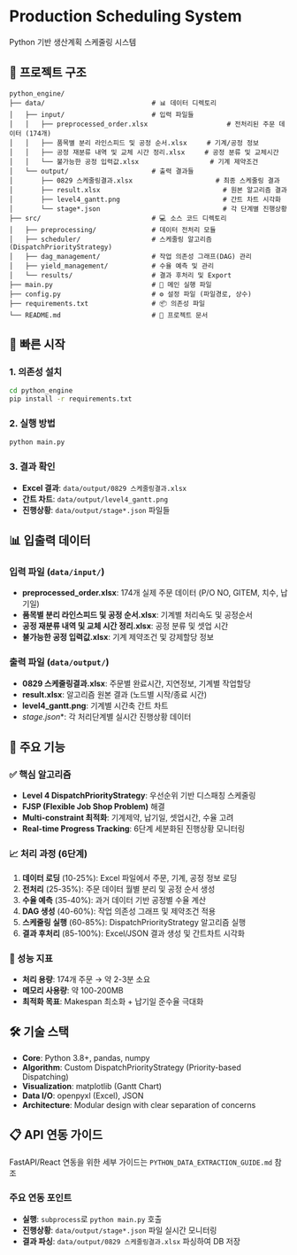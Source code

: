 # Production Scheduling System

Python 기반 생산계획 스케줄링 시스템

## 📁 프로젝트 구조

```
python_engine/
├── data/                           # 📊 데이터 디렉토리
│   ├── input/                      # 입력 파일들
│   │   ├── preprocessed_order.xlsx                    # 전처리된 주문 데이터 (174개)
│   │   ├── 품목별 분리 라인스피드 및 공정 순서.xlsx     # 기계/공정 정보
│   │   ├── 공정 재분류 내역 및 교체 시간 정리.xlsx     # 공정 분류 및 교체시간
│   │   └── 불가능한 공정 입력값.xlsx                  # 기계 제약조건
│   └── output/                     # 출력 결과들
│       ├── 0829 스케줄링결과.xlsx                     # 최종 스케줄링 결과
│       ├── result.xlsx                               # 원본 알고리즘 결과
│       ├── level4_gantt.png                          # 간트 차트 시각화
│       └── stage*.json                               # 각 단계별 진행상황
├── src/                            # 💻 소스 코드 디렉토리
│   ├── preprocessing/              # 데이터 전처리 모듈
│   ├── scheduler/                  # 스케줄링 알고리즘 (DispatchPriorityStrategy)
│   ├── dag_management/             # 작업 의존성 그래프(DAG) 관리
│   ├── yield_management/           # 수율 예측 및 관리
│   └── results/                    # 결과 후처리 및 Export
├── main.py                         # 🚀 메인 실행 파일
├── config.py                       # ⚙️ 설정 파일 (파일경로, 상수)
├── requirements.txt                # 📦 의존성 파일
└── README.md                       # 📖 프로젝트 문서
```

## 🚀 빠른 시작

### 1. 의존성 설치
```bash
cd python_engine
pip install -r requirements.txt
```

### 2. 실행 방법
```bash
python main.py
```

### 3. 결과 확인
- **Excel 결과**: `data/output/0829 스케줄링결과.xlsx`
- **간트 차트**: `data/output/level4_gantt.png`
- **진행상황**: `data/output/stage*.json` 파일들

## 📊 입출력 데이터

### 입력 파일 (`data/input/`)
- **preprocessed_order.xlsx**: 174개 실제 주문 데이터 (P/O NO, GITEM, 치수, 납기일)
- **품목별 분리 라인스피드 및 공정 순서.xlsx**: 기계별 처리속도 및 공정순서
- **공정 재분류 내역 및 교체 시간 정리.xlsx**: 공정 분류 및 셋업 시간
- **불가능한 공정 입력값.xlsx**: 기계 제약조건 및 강제할당 정보

### 출력 파일 (`data/output/`)
- **0829 스케줄링결과.xlsx**: 주문별 완료시간, 지연정보, 기계별 작업할당
- **result.xlsx**: 알고리즘 원본 결과 (노드별 시작/종료 시간)
- **level4_gantt.png**: 기계별 시간축 간트 차트
- **stage*.json**: 각 처리단계별 실시간 진행상황 데이터

## 🔧 주요 기능

### ✅ 핵심 알고리즘
- **Level 4 DispatchPriorityStrategy**: 우선순위 기반 디스패칭 스케줄링
- **FJSP (Flexible Job Shop Problem)** 해결
- **Multi-constraint 최적화**: 기계제약, 납기일, 셋업시간, 수율 고려
- **Real-time Progress Tracking**: 6단계 세분화된 진행상황 모니터링

### 📈 처리 과정 (6단계)
1. **데이터 로딩** (10-25%): Excel 파일에서 주문, 기계, 공정 정보 로딩
2. **전처리** (25-35%): 주문 데이터 월별 분리 및 공정 순서 생성  
3. **수율 예측** (35-40%): 과거 데이터 기반 공정별 수율 계산
4. **DAG 생성** (40-60%): 작업 의존성 그래프 및 제약조건 적용
5. **스케줄링 실행** (60-85%): DispatchPriorityStrategy 알고리즘 실행
6. **결과 후처리** (85-100%): Excel/JSON 결과 생성 및 간트차트 시각화

### 🎯 성능 지표
- **처리 용량**: 174개 주문 → 약 2-3분 소요
- **메모리 사용량**: 약 100-200MB
- **최적화 목표**: Makespan 최소화 + 납기일 준수율 극대화

## 🛠 기술 스택

- **Core**: Python 3.8+, pandas, numpy
- **Algorithm**: Custom DispatchPriorityStrategy (Priority-based Dispatching)
- **Visualization**: matplotlib (Gantt Chart)
- **Data I/O**: openpyxl (Excel), JSON
- **Architecture**: Modular design with clear separation of concerns

## 📋 API 연동 가이드

FastAPI/React 연동을 위한 세부 가이드는 `PYTHON_DATA_EXTRACTION_GUIDE.md` 참조

### 주요 연동 포인트
- **실행**: `subprocess`로 `python main.py` 호출
- **진행상황**: `data/output/stage*.json` 파일 실시간 모니터링  
- **결과 파싱**: `data/output/0829 스케줄링결과.xlsx` 파싱하여 DB 저장